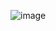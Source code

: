 ![image](https://github.com/Kartikeyea/Node.js_Email_Sender/assets/109058853/e69ffcd1-0b52-4c3f-8e11-ce5dc6edeb7a)
